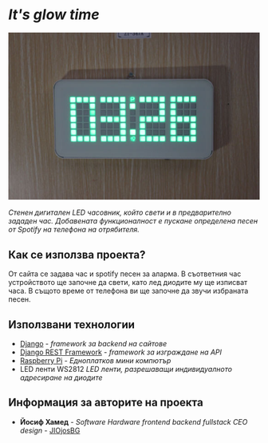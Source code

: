 
# *It's glow time*

![Лого/Визия на проекта](img.jpg)

*Стенен дигитален LED часовник, който свети и в предварително зададен час. Добавената функционалност е пускане определена песен от Spotify на телефона на отрябителя.* 

## Как се използва проекта?
От сайта се задава час и spotify песен за аларма. В съответния час устройството ще започне да свети, като лед диодите му ще изписват часа. В същото време от телефона ви ще започне да звучи избраната песен. 

## Използвани технологии

* [Django](https://www.djangoproject.com/) - *framework за backend на сайтове*
* [Django REST Framework](https://www.django-rest-framework.org/) - *framework за изграждане на API*
* [Raspberry Pi](https://www.raspberrypi.org/) - *Едноплатков мини компютър*
* LED ленти WS2812 *LED ленти, разрешаващи индивидуалното адресиране на диодите*


## Информация за авторите на проекта

* **Йосиф Хамед** - *Software Hardware frontend backend fullstack CEO design* - [JIOjosBG](https://github.com/JIOjosBG/)
